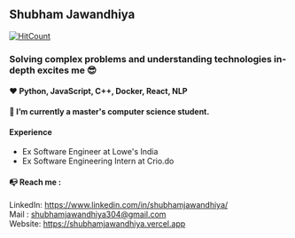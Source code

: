 ## Shubham Jawandhiya

[![HitCount](https://hits.dwyl.com/ShubhamRJ/{project}.svg?style=flat-square&show=unique)](http://hits.dwyl.com/ShubhamRJ/{project})

### Solving complex problems and understanding technologies in-depth excites me 😎
#### ❤ Python, JavaScript, C++, Docker, React, NLP
#### 🌱 I’m currently a master's computer science student.
#### Experience
- Ex Software Engineer at Lowe's India
- Ex Software Engineering Intern at Crio.do
#### 📭 Reach me :    
LinkedIn: https://www.linkedin.com/in/shubhamjawandhiya/    
Mail   : shubhamjawandhiya304@gmail.com  
Website: https://shubhamjawandhiya.vercel.app

<!--
**ShubhamRJ/ShubhamRJ** is a ✨ _special_ ✨ repository because its `README.md` (this file) appears on your GitHub profile.

Here are some ideas to get you started:

- 🔭 I’m currently working on ...
- 🌱 I’m currently learning ...
- 👯 I’m looking to collaborate on ...
- 🤔 I’m looking for help with ...
- 💬 Ask me about ...
- 📫 How to reach me: ...
- 😄 Pronouns: ...
- ⚡ Fun fact: ...
-->
